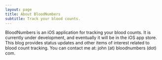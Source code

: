 ```yaml
---
layout: page
title: About BloodNumbers
subtitle: Track your blood counts.
---
```


BloodNumbers is an iOS application for tracking your blood counts. It is currently under development, and eventually it will
be in the iOS app store. This blog provides status updates and other items of interest related to blood count tracking. You can
contact me at: john (at) bloodnumbers (dot) com.